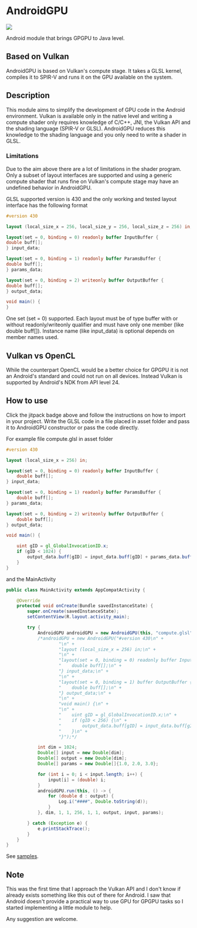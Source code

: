 # AndroidGPU
[![](https://jitpack.io/v/MarcoCiaramella/AndroidGPU.svg)](https://jitpack.io/#MarcoCiaramella/AndroidGPU)

Android module that brings GPGPU to Java level.

## Based on Vulkan
AndroidGPU is based on Vulkan's compute stage. It takes a GLSL kernel, compiles it to SPIR-V and runs it on the GPU available on the system.

## Description
This module aims to simplify the development of GPU code in the Android environment. Vulkan is available only in the native level and writing a compute shader only
requires knowledge of C/C++, JNI, the Vulkan API and the shading language (SPIR-V or GLSL).
AndroidGPU reduces this knowledge to the shading language and you only need to write a shader in GLSL.

### Limitations
Due to the aim above there are a lot of limitations in the shader program. Only a subset of layout interfaces are supported and using a generic compute shader
that runs fine on Vulkan's compute stage may have an undefined behavior in AndroidGPU.

GLSL supported version is 430 and the only working and tested layout interface has the following format
```glsl
#version 430

layout (local_size_x = 256, local_size_y = 256, local_size_z = 256) in;

layout(set = 0, binding = 0) readonly buffer InputBuffer {
double buff[];
} input_data;

layout(set = 0, binding = 1) readonly buffer ParamsBuffer {
double buff[];
} params_data;

layout(set = 0, binding = 2) writeonly buffer OutputBuffer {
double buff[];
} output_data;

void main() {
}
```
One set (set = 0) supported. Each layout must be of type buffer with or without readonly/writeonly qualifier and must have only one member (like double buff[]).
Instance name (like input_data) is optional depends on member names used.

## Vulkan vs OpenCL
While the counterpart OpenCL would be a better choice for GPGPU it is not an Android's standard and could not run on all devices.
Instead Vulkan is supported by Android's NDK from API level 24.

## How to use
Click the jitpack badge above and follow the instructions on how to import in your project.
Write the GLSL code in a file placed in asset folder and pass it to AndroidGPU constructor or pass the code directly.

For example file compute.glsl in asset folder
```glsl
#version 430

layout (local_size_x = 256) in;

layout(set = 0, binding = 0) readonly buffer InputBuffer {
    double buff[];
} input_data;

layout(set = 0, binding = 1) readonly buffer ParamsBuffer {
    double buff[];
} params_data;

layout(set = 0, binding = 2) writeonly buffer OutputBuffer {
    double buff[];
} output_data;

void main() {

    uint gID = gl_GlobalInvocationID.x;
    if (gID < 1024) {
        output_data.buff[gID] = input_data.buff[gID] + params_data.buff[0] + params_data.buff[1] + params_data.buff[2];
    }
}
```
and the MainActivity
```java
public class MainActivity extends AppCompatActivity {

    @Override
    protected void onCreate(Bundle savedInstanceState) {
        super.onCreate(savedInstanceState);
        setContentView(R.layout.activity_main);

        try {
            AndroidGPU androidGPU = new AndroidGPU(this, "compute.glsl");
            /*androidGPU = new AndroidGPU("#version 430\n" +
                    "\n" +
                    "layout (local_size_x = 256) in;\n" +
                    "\n" +
                    "layout(set = 0, binding = 0) readonly buffer InputBuffer {\n" +
                    "    double buff[];\n" +
                    "} input_data;\n" +
                    "\n" +
                    "layout(set = 0, binding = 1) buffer OutputBuffer {\n" +
                    "    double buff[];\n" +
                    "} output_data;\n" +
                    "\n" +
                    "void main() {\n" +
                    "\n" +
                    "    uint gID = gl_GlobalInvocationID.x;\n" +
                    "    if (gID < 256) {\n" +
                    "        output_data.buff[gID] = input_data.buff[gID];\n" +
                    "    }\n" +
                    "}");*/

            int dim = 1024;
            Double[] input = new Double[dim];
            Double[] output = new Double[dim];
            Double[] params = new Double[]{1.0, 2.0, 3.0};

            for (int i = 0; i < input.length; i++) {
                input[i] = (double) i;
            }
            androidGPU.run(this, () -> {
                for (double d : output) {
                    Log.i("####", Double.toString(d));
                }
            }, dim, 1, 1, 256, 1, 1, output, input, params);

        } catch (Exception e) {
            e.printStackTrace();
        }
    }
}
```
See [samples](https://github.com/MarcoCiaramella/AndroidGPU-Samples).

## Note
This was the first time that I approach the Vulkan API and I don't know if already exists something like this out of there for Android. I saw that Android doesn't provide a practical way to use GPU for GPGPU tasks
so I started implementing a little module to help.

Any suggestion are welcome.